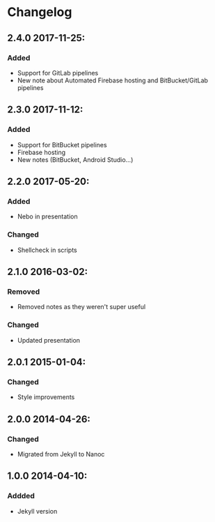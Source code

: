 # Changelog

## 2.4.0 2017-11-25:
### Added
 - Support for GitLab pipelines
 - New note about Automated Firebase hosting and BitBucket/GitLab pipelines

## 2.3.0 2017-11-12:
### Added
 - Support for BitBucket pipelines
 - Firebase hosting
 - New notes (BitBucket, Android Studio…)

## 2.2.0 2017-05-20:
### Added
 - Nebo in presentation
### Changed
 - Shellcheck in scripts

## 2.1.0 2016-03-02:
### Removed
 - Removed notes as they weren't super useful
### Changed
 - Updated presentation

## 2.0.1 2015-01-04:
### Changed
 - Style improvements

## 2.0.0 2014-04-26:
### Changed
 - Migrated from Jekyll to Nanoc

## 1.0.0 2014-04-10:
### Addded
 - Jekyll version